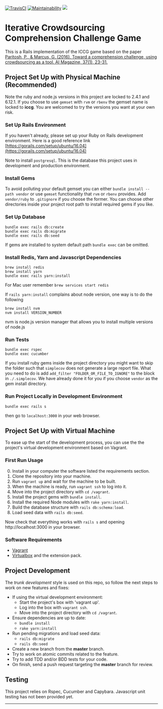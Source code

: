 [![TravisCI](https://img.shields.io/travis/Xiaohong-Deng/mooqita-icccg/master.svg?label=travis-ci)](https://travis-ci.org/Xiaohong-Deng/mooqita-icccg)
[![Maintainability](https://api.codeclimate.com/v1/badges/98c92695841525444efa/maintainability)](https://codeclimate.com/github/Xiaohong-Deng/mooqita-icccg/maintainability)
<a href="https://codeclimate.com/github/Xiaohong-Deng/mooqita-icccg/test_coverage"><img src="https://api.codeclimate.com/v1/badges/98c92695841525444efa/test_coverage" /></a>

# Iterative Crowdsourcing Comprehension Challenge Game

This is a Rails implementation of the ICCG game based on the paper [Paritosh, P., & Marcus, G. (2016). Toward a comprehension challenge, using crowdsourcing as a tool. AI Magazine, 37(1), 23-31.][0]


## Project Set Up with Physical Machine (Recommended)
Note the ruby and node.js versions in this project are locked to 2.4.1 and 6.12.1. If you choose to use `gemset` with `rvm` or `rbenv` the gemset name is locked to **iccg**. You are welcomed to try the versions you want at your own risk.

### Set Up Rails Environment

If you haven't already, please set up your Ruby on Rails development environment. Here is a good reference link [https://gorails.com/setup/ubuntu/16.04](https://gorails.com/setup/ubuntu/16.04)

Note to install `postgresql`. This is the database this project uses in development and production environment.

### Install Gems

To avoid polluting your default gemset you can either `bundle install --path vendor` or use `gemset` functionality that `rvm` or `rbenv` provides. Add `vendor/ruby` to `.gitignore` if you choose the former. You can choose other directories inside your project root path to install required gems if you like.

### Set Up Database

```
bundle exec rails db:create
bundle exec rails db:migrate
bundle exec rails db:seed
```
If gems are installed to system default path `bundle exec` can be omitted.

### Install Redis, Yarn and Javascript Dependencies

```
brew install redis
brew install yarn
bundle exec rails yarn:install
```

For Mac user remember `brew services start redis`

If `rails yarn:install` complains about node version, one way is to do the following

```
brew install nvm
nvm install VERSION_NUMBER
```
nvm is node.js version manager that allows you to install multiple versions of node.js

### Run Tests

```
bundle exec rspec
bundle exec cucumber
```

If you install ruby gems inside the project directory you might want to skip the folder such that `simplecov` does not generate a large report file. What you need to do is add `add_filter "FOLDER_OR_FILE_TO_IGNORE"` to the block in `./.simplecov`. We have already done it for you if you choose `vendor` as the gem install directory.
 
### Run Project Locally in Development Environment

```
bundle exec rails s
```

then go to `localhost:3000` in your web browser.
 
## Project Set Up with Virtual Machine

To ease up the start of the development process, you can use the the project's virtual development environment based on Vagrant.

### First Run Usage

0. Install in your computer the software listed the requirements section.
1. Clone the repository into your machine.
2. Run `vagrant up` and wait for the machine to be built.
3. When the machine is ready, run `vagrant ssh` to log into it.
4. Move into the project directory with `cd /vagrant`.
5. Install the project gems with `bundle install`.
6. Install the required Node modules with `rake yarn:install`.
7. Build the database structure with `rails db:schema:load`.
8. Load seed data with `rails db:seed`.

Now check that everything works with `rails s` and opening http://localhost:3000 in your browser.

### Software Requirements

* [Vagrant][1]
* [Virtualbox][2] and the extension pack.


## Project Development

The _trunk development_ style is used on this repo, so follow the next steps to
work on new features and fixes:

* If using the virtual development environment:
  - Start the project's box with 'vagrant up'.
  - Log into the box with `vagrant ssh`.
  - Move into the project directory with `cd /vagrant`.
* Ensure dependencies are up to date:
  - `bundle install`
  - `rake yarn:install`
* Run pending migrations and load seed data:
  - `rails db:migrate`
  - `rails db:seed`
* Create a new branch from the **master** branch.
* Try to work on atomic commits related to the feature.
* Try to add TDD and/or BDD tests for your code.
* On finish, send a push request targeting the **master** branch for review.

## Testing

This project relies on Rspec, Cucumber and Capybara. Javascript unit testing has not been provided yet.

---
[0]: https://www.aaai.org/ojs/index.php/aimagazine/article/view/2649
[1]: https://www.vagrantup.com/downloads.html
[2]: https://www.virtualbox.org/wiki/Downloads
